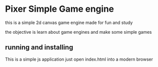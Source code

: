 # Pixer Simple Game engine 

this is a simple 2d canvas game engine made for fun and study

the objective is learn about game engines and make some simple games 

## running and installing 

This is a simple js application just open index.html into a modern browser

